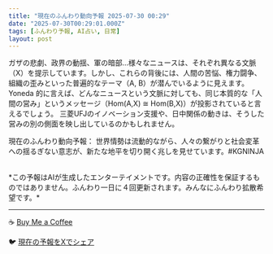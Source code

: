 ```yaml
---
title: "現在のふんわり動向予報 2025-07-30 00:29"
date: "2025-07-30T00:29:01.000Z"
tags: [ふんわり予報, AI占い, 日常]
layout: post
---
```


ガザの悲劇、政界の動揺、軍の暗部…様々なニュースは、それぞれ異なる文脈（X）を提示しています。しかし、これらの背後には、人間の苦悩、権力闘争、組織の歪みといった普遍的なテーマ（A, B）が潜んでいるように見えます。Yoneda 的に言えば、どんなニュースという文脈に対しても、同じ本質的な「人間の営み」というメッセージ（Hom(A,X) ≅ Hom(B,X)）が投影されていると言えるでしょう。  三菱UFJのイノベーション支援や、日中関係の動きは、そうした営みの別の側面を映し出しているのかもしれません。

現在のふんわり動向予報：
世界情勢は流動的ながら、人々の繋がりと社会変革への揺るぎない意志が、新たな地平を切り開く兆しを見せています。#KGNINJA

<br>
*この予報はAIが生成したエンターテイメントです。内容の正確性を保証するものではありません。ふんわり一日に４回更新されます。みんなにふんわり拡散希望です。*

---
☕️ [Buy Me a Coffee](https://www.buymeacoffee.com/kgninja)

🐦 [現在の予報をXでシェア](https://twitter.com/intent/tweet?text=%E7%8F%BE%E5%9C%A8%E3%81%AE%E3%81%B5%E3%82%93%E3%82%8F%E3%82%8A%E4%BA%88%E5%A0%B1%3A%20%E3%80%8C%E3%82%AC%E3%82%B6%E3%81%AE%E6%82%B2%E5%8A%87%E3%80%81%E6%94%BF%E7%95%8C%E3%81%AE%E5%8B%95%E6%8F%BA%E3%80%81%E8%BB%8D%E3%81%AE%E6%9A%97%E9%83%A8%E2%80%A6%E6%A7%98%E3%80%85%E3%81%AA%E3%83%8B%E3%83%A5%E3%83%BC%E3%82%B9%E3%81%AF%E3%80%81%E3%81%9D%E3%82%8C%E3%81%9E%E3%82%8C%E7%95%B0%E3%81%AA%E3%82%8B%E6%96%87%E8%84%88%EF%BC%88X%EF%BC%89%E3%82%92%E6%8F%90%E7%A4%BA%E3%81%97%E3%81%A6%E3%81%84%E3%81%BE%E3%81%99%E3%80%82%E3%80%8D%23KGNINJA%20%E7%B6%9A%E3%81%8D%E3%81%AF%E3%83%96%E3%83%AD%E3%82%B0%E3%81%A7%EF%BC%81%F0%9F%91%87&url=https%3A%2F%2Fkg-ninja.github.io%2FFunwariyoso%2F)
